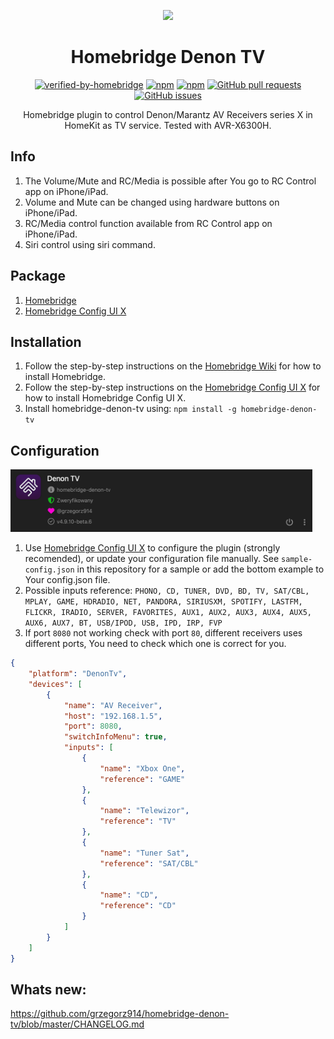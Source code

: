 <p align="center">
  <a href="https://github.com/grzegorz914/homebridge-denon-tv"><img src="https://github.com/grzegorz914/homebridge-denon-tv/blob/master//graphics/denon.png" height="140"></a>
</p>

<span align="center">

# Homebridge Denon TV
[![verified-by-homebridge](https://badgen.net/badge/homebridge/verified/purple)](https://github.com/homebridge/homebridge/wiki/Verified-Plugins)
[![npm](https://badgen.net/npm/dt/homebridge-denon-tv?color=purple)](https://www.npmjs.com/package/homebridge-denon-tv) [![npm](https://badgen.net/npm/v/homebridge-denon-tv?color=purple)](https://www.npmjs.com/package/homebridge-denon-tv) [![GitHub pull requests](https://img.shields.io/github/issues-pr/grzegorz914/homebridge-denon-tv.svg)](https://github.com/grzegorz914/homebridge-denon-tv/pulls)
[![GitHub issues](https://img.shields.io/github/issues/grzegorz914/homebridge-denon-tv.svg)](https://github.com/grzegorz914/homebridge-denon-tv/issues)

Homebridge plugin to control Denon/Marantz AV Receivers series X in HomeKit as TV service. Tested with AVR-X6300H.

</span>

## Info
1. The Volume/Mute and RC/Media is possible after You go to RC Control app on iPhone/iPad.
2. Volume and Mute can be changed using hardware buttons on iPhone/iPad.
3. RC/Media control function available from RC Control app on iPhone/iPad.
4. Siri control using siri command.

## Package

1. [Homebridge](https://github.com/homebridge/homebridge)
2. [Homebridge Config UI X](https://github.com/oznu/homebridge-config-ui-x)

## Installation

1. Follow the step-by-step instructions on the [Homebridge Wiki](https://github.com/homebridge/homebridge/wiki) for how to install Homebridge.
2. Follow the step-by-step instructions on the [Homebridge Config UI X](https://github.com/oznu/homebridge-config-ui-x/wiki) for how to install Homebridge Config UI X.
3. Install homebridge-denon-tv using: `npm install -g homebridge-denon-tv` 

## Configuration

<p align="left">
  <a href="https://github.com/grzegorz914/homebridge-denon-tv"><img src="https://github.com/grzegorz914/homebridge-denon-tv/blob/master/graphics/ustawienia.png" height="100"></a>
</p>

1. Use [Homebridge Config UI X](https://github.com/oznu/homebridge-config-ui-x) to configure the plugin (strongly recomended), or update your configuration file manually. See `sample-config.json` in this repository for a sample or add the bottom example to Your config.json file.
2. Possible inputs reference:
`PHONO, CD, TUNER, DVD, BD, TV, SAT/CBL, MPLAY, GAME, HDRADIO, NET, PANDORA, SIRIUSXM, SPOTIFY, LASTFM, FLICKR, IRADIO, SERVER, FAVORITES, AUX1, AUX2, AUX3, AUX4, AUX5, AUX6, AUX7, BT, USB/IPOD, USB, IPD, IRP, FVP `
3. If port `8080` not working check with port `80`, different receivers uses different ports, You need to check which one is correct for you.

```json
{
    "platform": "DenonTv",
    "devices": [
        {
            "name": "AV Receiver",
            "host": "192.168.1.5",
            "port": 8080,
            "switchInfoMenu": true,
            "inputs": [
                {
                    "name": "Xbox One",
                    "reference": "GAME"
                },
                {
                    "name": "Telewizor",
                    "reference": "TV"
                },
                {
                    "name": "Tuner Sat",
                    "reference": "SAT/CBL"
                },
                {
                    "name": "CD",
                    "reference": "CD"
                }
            ]
        }
    ]
}
```

## Whats new:
https://github.com/grzegorz914/homebridge-denon-tv/blob/master/CHANGELOG.md

